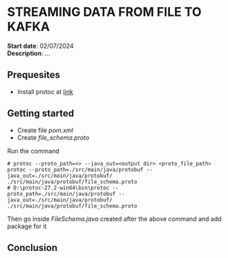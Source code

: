 # STREAMING DATA FROM FILE TO KAFKA

**Start date**: 02/07/2024  
**Description**: ...  


## Prequesites
- Install protoc at [link](https://github.com/protocolbuffers/protobuf/releases/tag/v27.2)

## Getting started
- Create file *pom.xml*
- Create *file_schema.proto*


Run the command
```shell
# protoc --proto_path=<> --java_out=<output dir> <proto_file_path>
protoc --proto_path=./src/main/java/protobuf --java_out=./src/main/java/protobuf/ ./src/main/java/protobuf/file_schema.proto
# D:\protoc-27.2-win64\bin\protoc --proto_path=./src/main/java/protobuf --java_out=./src/main/java/protobuf/ ./src/main/java/protobuf/file_schema.proto
```

Then go inside *FileSchema.java* created after the above command and add package for it


## Conclusion
